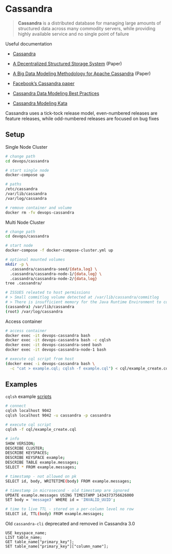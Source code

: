 # Cassandra

> **Cassandra** is a distributed database for managing large amounts of structured data across many commodity servers, while providing highly available service and no single point of failure

Useful documentation

* [Cassandra](https://cassandra.apache.org)

* [A Decentralized Structured Storage System](https://www.cs.cornell.edu/projects/ladis2009/papers/lakshman-ladis2009.pdf) (Paper)

* [A Big Data Modeling Methodology for Apache Cassandra](https://pdfs.semanticscholar.org/22c6/740341ef13d3c5ee52044a4fbaad911f7322.pdf) (Paper)

* [Facebook’s Cassandra paper](https://docs.datastax.com/en/articles/cassandra/cassandrathenandnow.html)

* [Cassandra Data Modeling Best Practices](https://www.ebayinc.com/stories/blogs/tech/cassandra-data-modeling-best-practices-part-1)

* [Cassandra Modeling Kata](https://github.com/allegro/cassandra-modeling-kata)

Cassandra uses a tick-tock release model, even-numbered releases are feature releases, while odd-numbered releases are focused on bug fixes

## Setup

Single Node Cluster
```bash
# change path
cd devops/cassandra

# start single node
docker-compose up

# paths
/etc/cassandra
/var/lib/cassandra
/var/log/cassandra

# remove container and volume
docker rm -fv devops-cassandra
```

Multi Node Cluster
```bash
# change path
cd devops/cassandra

# start node
docker-compose -f docker-compose-cluster.yml up

# optional mounted volumes
mkdir -p \
  .cassandra/cassandra-seed/{data,log} \
  .cassandra/cassandra-node-1/{data,log} \
  .cassandra/cassandra-node-2/{data,log}
tree .cassandra/

# ISSUES releated to host permissions
# > Small commitlog volume detected at /var/lib/cassandra/commitlog
# > There is insufficient memory for the Java Runtime Environment to continue
(cassandra) /var/lib/cassandra
(root) /var/log/cassandra
```

Access container
```bash
# access container
docker exec -it devops-cassandra bash
docker exec -it devops-cassandra bash -c cqlsh
docker exec -it devops-cassandra-seed bash
docker exec -it devops-cassandra-node-1 bash

# execute cql script from host
(docker exec -i devops-cassandra bash \
  -c "cat > example.cql; cqlsh -f example.cql") < cql/example_create.cql
```

## Examples

`cqlsh` example [scripts](https://github.com/niqdev/devops/tree/master/cassandra/cql)

```bash
# connect
cqlsh localhost 9042
cqlsh localhost 9042 -u cassandra -p cassandra

# execute cql script
cqlsh -f cql/example_create.cql

# info
SHOW VERSION;
DESCRIBE CLUSTER;
DESCRIBE KEYSPACES;
DESCRIBE KEYSPACE example;
DESCRIBE TABLE example.messages;
SELECT * FROM example.messages;

# timestamp - not allowed on pk
SELECT id, body, WRITETIME(body) FROM example.messages;

# timestamp in microsecond - old timestamp are ignored
UPDATE example.messages USING TIMESTAMP 1434373756626000
SET body = 'message3' WHERE id = 'INVALID_UUID';

# time to live TTL - stored on a per-column level no row
SELECT id, TTL(body) FROM example.messages;
```

Old `cassandra-cli` deprecated and removed in Cassandra 3.0

```
USE keyspace_name;
LIST table_name;
GET table_name["primary_key"];
SET table_name["primary_key"]["column_name"];
```

<br>
